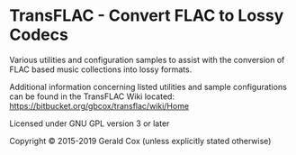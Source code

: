 TransFLAC - Convert FLAC to Lossy Codecs
========================================

Various utilities and configuration samples to assist with the conversion of
FLAC based music collections into lossy formats.

Additional information concerning listed utilities and sample configurations
can be found in the TransFLAC Wiki located:  https://bitbucket.org/gbcox/transflac/wiki/Home

Licensed under GNU GPL version 3 or later

Copyright © 2015-2019 Gerald Cox (unless explicitly stated otherwise)

